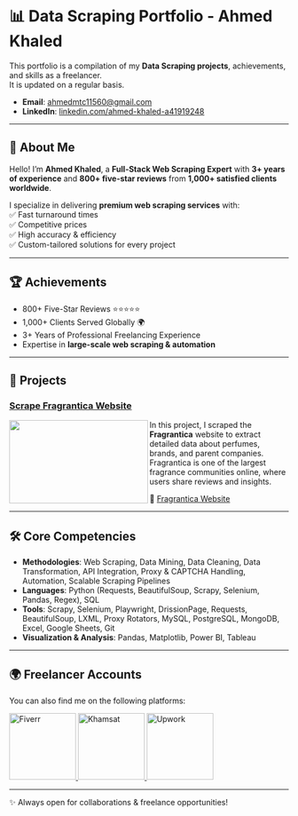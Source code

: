 # 📊 Data Scraping Portfolio - Ahmed Khaled  

This portfolio is a compilation of my **Data Scraping projects**, achievements, and skills as a freelancer.  
It is updated on a regular basis.  

- **Email**: [ahmedmtc11560@gmail.com](mailto:ahmedmtc11560@gmail.com)  
- **LinkedIn**: [linkedin.com/ahmed-khaled-a41919248](https://www.linkedin.com/in/ahmed-khaled-a41919248/)  

---

## 👋 About Me  
Hello! I’m **Ahmed Khaled**, a **Full-Stack Web Scraping Expert** with **3+ years of experience** and **800+ five-star reviews** from **1,000+ satisfied clients worldwide**.  

I specialize in delivering **premium web scraping services** with:  
✅ Fast turnaround times  
✅ Competitive prices  
✅ High accuracy & efficiency  
✅ Custom-tailored solutions for every project  

---

## 🏆 Achievements  
- 800+ Five-Star Reviews ⭐⭐⭐⭐⭐  
- 1,000+ Clients Served Globally 🌍  
- 3+ Years of Professional Freelancing Experience  
- Expertise in **large-scale web scraping & automation**  

---

## 📂 Projects  

### [Scrape Fragrantica Website](https://github.com/ahmedkhaled115/Fragrantica_Scraping)  
<img align="left" width="250" height="150" src="https://th.bing.com/th/id/R.04b9f6cc67d3f4da2ecfc5686d8a8fb1?rik=vN%2bZhmtq8gLQmw&pid=ImgRaw&r=0">  

In this project, I scraped the **Fragrantica** website to extract detailed data about perfumes, brands, and parent companies.  
Fragrantica is one of the largest fragrance communities online, where users share reviews and insights.  

🔗 [Fragrantica Website](https://www.fragrantica.com/)  

---

## 🛠 Core Competencies  

- **Methodologies**: Web Scraping, Data Mining, Data Cleaning, Data Transformation, API Integration, Proxy & CAPTCHA Handling, Automation, Scalable Scraping Pipelines  
- **Languages**: Python (Requests, BeautifulSoup, Scrapy, Selenium, Pandas, Regex), SQL  
- **Tools**: Scrapy, Selenium, Playwright, DrissionPage, Requests, BeautifulSoup, LXML, Proxy Rotators, MySQL, PostgreSQL, MongoDB, Excel, Google Sheets, Git  
- **Visualization & Analysis**: Pandas, Matplotlib, Power BI, Tableau  

---

## 🌍 Freelancer Accounts  

You can also find me on the following platforms:  

<p align="left">
  <a href="https://www.fiverr.com/ahmedkhaled160?public_mode=true" target="_blank">
    <img src="https://cdn.worldvectorlogo.com/logos/fiverr-1.svg" alt="Fiverr" width="120"/>
  </a>  

  <a href="https://khamsat.com/user/ahmed11560" target="_blank">
    <img src="https://www.logoai.com/uploads/output/2024/03/28/f7d17f560cf772778f2c8ff69c1ee4f7.jpg?t=1711565325" alt="Khamsat" width="120"/>
  </a>  

  <a href="https://www.upwork.com/freelancers/~01015f3348d2532c01?viewMode=1" target="_blank">
    <img src="https://mir-s3-cdn-cf.behance.net/project_modules/max_1200/3ab923167954107.64322d81327f0.jpg" alt="Upwork" width="120"/>
  </a>  
</p>  

---

✨ Always open for collaborations & freelance opportunities!  
